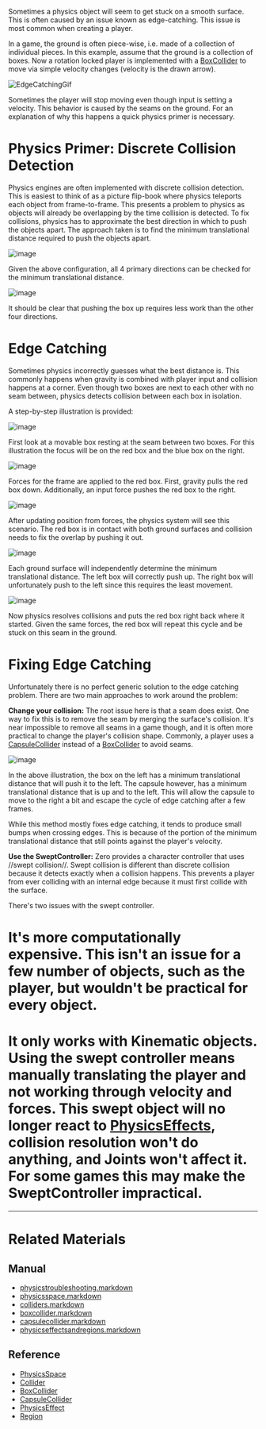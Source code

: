 Sometimes a physics object will seem to get stuck on a smooth surface. This is often caused by an issue known as edge-catching. This issue is most common when creating a player.

In a game, the ground is often piece-wise, i.e. made of a collection of individual pieces. In this example, assume that the ground is a collection of boxes. Now a rotation locked player is implemented with a [BoxCollider](https://github.com/ZilchEngine/ZilchDocs/blob/master/zero_editor_documentation/zeromanual/physics/physicstroubleshooting/colliders/boxcollider.markdown) to move via simple velocity changes (velocity is the drawn arrow). 



![EdgeCatchingGif](https://media.githubusercontent.com/media/zeroengineteam/ZeroFiles/master/doc_files/46367.gif)


Sometimes the player will stop moving even though input is setting a velocity. This behavior is caused by the seams on the ground. For an explanation of why this happens a quick physics primer is necessary.

 #  Physics Primer: Discrete Collision Detection
Physics engines are often implemented with discrete collision detection. This is easiest to think of as a picture flip-book where physics teleports each object from frame-to-frame. This presents a problem to physics as objects will already be overlapping by the time collision is detected. To fix collisions, physics has to approximate the best direction in which to push the objects apart. The approach taken is to find the minimum translational distance required to push the objects apart.



![image](https://media.githubusercontent.com/media/zeroengineteam/ZeroFiles/master/doc_files/46368.png)

Given the above configuration, all 4 primary directions can be checked for the minimum translational distance.



![image](https://media.githubusercontent.com/media/zeroengineteam/ZeroFiles/master/doc_files/46370.png)

It should be clear that pushing the box up requires less work than the other four directions.

 #  Edge Catching
Sometimes physics incorrectly guesses what the best distance is. This commonly happens when gravity is combined with player input and collision happens at a corner. Even though two boxes are next to each other with no seam between, physics detects collision between each box in isolation.

A step-by-step illustration is provided:



![image](https://media.githubusercontent.com/media/zeroengineteam/ZeroFiles/master/doc_files/46372.png)

First look at a movable box resting at the seam between two boxes. For this illustration the focus will be on the red box and the blue box on the right.



![image](https://media.githubusercontent.com/media/zeroengineteam/ZeroFiles/master/doc_files/46374.png)

Forces for the frame are applied to the red box.  First, gravity pulls the red box down. Additionally, an input force pushes the red box to the right.



![image](https://media.githubusercontent.com/media/zeroengineteam/ZeroFiles/master/doc_files/46376.png)

After updating position from forces, the physics system will see this scenario. The red box is in contact with both ground surfaces and collision needs to fix the overlap by pushing it out.



![image](https://media.githubusercontent.com/media/zeroengineteam/ZeroFiles/master/doc_files/46378.png)

Each ground surface will independently determine the minimum translational distance. The left box will correctly push up. The right box will unfortunately push to the left since this requires the least movement.



![image](https://media.githubusercontent.com/media/zeroengineteam/ZeroFiles/master/doc_files/46380.png)

Now physics resolves collisions and puts the red box right back where it started. Given the same forces, the red box will repeat this cycle and be stuck on this seam in the ground.

 #  Fixing Edge Catching

Unfortunately there is no perfect generic solution to the edge catching problem. There are two main approaches to work around the problem:

**Change your collision:** The root issue here is that a seam does exist. One way to fix this is to remove the seam by merging the surface's collision. It's near impossible to remove all seams in a game though, and it is often more practical to change the player's collision shape. Commonly, a player uses a [CapsuleCollider](https://github.com/ZilchEngine/ZilchDocs/blob/master/zero_editor_documentation/zeromanual/physics/physicstroubleshooting/colliders/capsulecollider.markdown) instead of a [BoxCollider](https://github.com/ZilchEngine/ZilchDocs/blob/master/zero_editor_documentation/zeromanual/physics/physicstroubleshooting/colliders/boxcollider.markdown) to avoid seams.



![image](https://media.githubusercontent.com/media/zeroengineteam/ZeroFiles/master/doc_files/46382.png)

In the above illustration, the box on the left has a minimum translational distance that will push it to the left. The capsule however, has a minimum translational distance that is up and to the left. This will allow the capsule to move to the right a bit and escape the cycle of edge catching after a few frames. 

While this method mostly fixes edge catching, it tends to produce small bumps when crossing edges. This is because of the portion of the minimum translational distance that still points against the player's velocity.

**Use the SweptController:** Zero provides a character controller that uses //swept collision//. Swept collision is different than discrete collision because it detects exactly when a collision happens. This prevents a player from ever colliding with an internal edge because it must first collide with the surface.

There's two issues with the swept controller.
 # It's more computationally expensive. This isn't an issue for a few number of objects, such as the player, but wouldn't be practical for every object.
 # It only works with Kinematic objects. Using the swept controller means manually translating the player and not working through velocity and forces. This swept object will no longer react to [PhysicsEffects](https://github.com/ZilchEngine/ZilchDocs/blob/master/zero_editor_documentation/zeromanual/physics/physicstroubleshooting/physicseffectsandregions.markdown), collision resolution won't do anything, and Joints won't affect it. For some games this may make the SweptController impractical.

---
 #  Related Materials
 ##  Manual
- [physicstroubleshooting.markdown](https://github.com/ZilchEngine/ZilchDocs/blob/master/zero_editor_documentation/zeromanual/physics/physicstroubleshooting.markdown)
- [physicsspace.markdown](https://github.com/ZilchEngine/ZilchDocs/blob/master/zero_editor_documentation/zeromanual/physics/physicstroubleshooting/physicsspace.markdown)
- [colliders.markdown](https://github.com/ZilchEngine/ZilchDocs/blob/master/zero_editor_documentation/zeromanual/physics/physicstroubleshooting/colliders.markdown)
- [boxcollider.markdown](https://github.com/ZilchEngine/ZilchDocs/blob/master/zero_editor_documentation/zeromanual/physics/physicstroubleshooting/colliders/boxcollider.markdown)
- [capsulecollider.markdown](https://github.com/ZilchEngine/ZilchDocs/blob/master/zero_editor_documentation/zeromanual/physics/physicstroubleshooting/colliders/capsulecollider.markdown)
- [physicseffectsandregions.markdown](https://github.com/ZilchEngine/ZilchDocs/blob/master/zero_editor_documentation/zeromanual/physics/physicstroubleshooting/physicseffectsandregions.markdown)
 ##  Reference
- [PhysicsSpace](https://github.com/ZilchEngine/ZilchDocs/blob/master/code_reference/class_reference/physicsspace.markdown)
- [Collider](https://github.com/ZilchEngine/ZilchDocs/blob/master/code_reference/class_reference/collider.markdown)
- [BoxCollider](https://github.com/ZilchEngine/ZilchDocs/blob/master/code_reference/class_reference/boxcollider.markdown)
- [CapsuleCollider](https://github.com/ZilchEngine/ZilchDocs/blob/master/code_reference/class_reference/capsulecollider.markdown)
- [PhysicsEffect](https://github.com/ZilchEngine/ZilchDocs/blob/master/code_reference/class_reference/physicseffect.markdown)
- [Region](https://github.com/ZilchEngine/ZilchDocs/blob/master/code_reference/class_reference/region.markdown) 

 